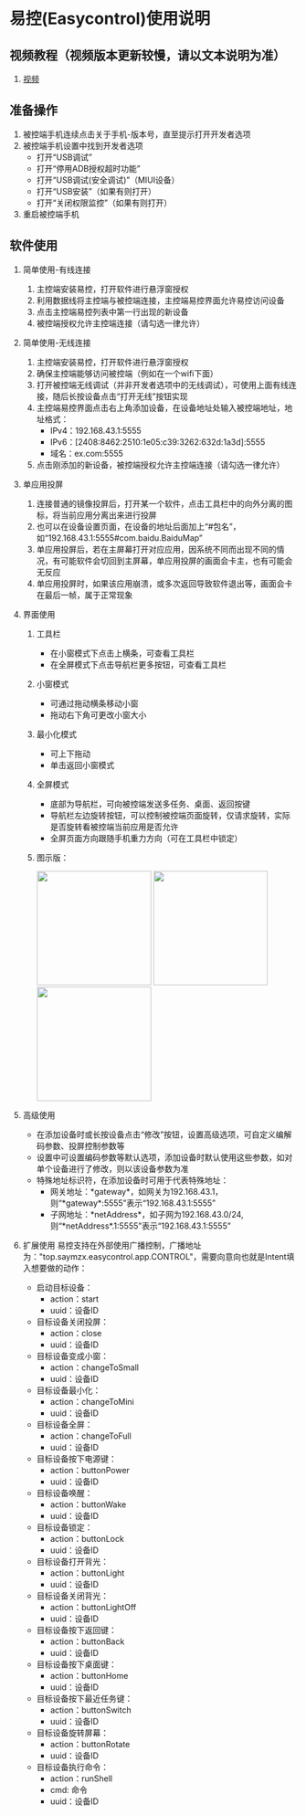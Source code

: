 # 易控(Easycontrol)使用说明

## 视频教程（视频版本更新较慢，请以文本说明为准）
1. [视频](https://www.bilibili.com/video/BV1V2421A7zf/)

## 准备操作
1. 被控端手机连续点击关于手机-版本号，直至提示打开开发者选项
2. 被控端手机设置中找到开发者选项
	- 打开“USB调试”
	- 打开“停用ADB授权超时功能”
	- 打开“USB调试(安全调试)”（MIUI设备）
	- 打开“USB安装”（如果有则打开）
	- 打开“关闭权限监控”（如果有则打开）
3. 重启被控端手机

## 软件使用
1. 简单使用-有线连接
	1. 主控端安装易控，打开软件进行悬浮窗授权
	2. 利用数据线将主控端与被控端连接，主控端易控界面允许易控访问设备
	3. 点击主控端易控列表中第一行出现的新设备
	4. 被控端授权允许主控端连接（请勾选一律允许）
	
2. 简单使用-无线连接
	1. 主控端安装易控，打开软件进行悬浮窗授权
	2. 确保主控端能够访问被控端（例如在一个wifi下面）
	3. 打开被控端无线调试（并非开发者选项中的无线调试），可使用上面有线连接，随后长按设备点击“打开无线”按钮实现
	4. 主控端易控界面点击右上角添加设备，在设备地址处输入被控端地址，地址格式：
		- IPv4：192.168.43.1:5555
		- IPv6：[2408:8462:2510:1e05:c39:3262:632d:1a3d]:5555
		- 域名：ex.com:5555
	5. 点击刚添加的新设备，被控端授权允许主控端连接（请勾选一律允许）

3. 单应用投屏
	1. 连接普通的镜像投屏后，打开某一个软件，点击工具栏中的向外分离的图标，将当前应用分离出来进行投屏
	2. 也可以在设备设置页面，在设备的地址后面加上“#包名”，如“192.168.43.1:5555#com.baidu.BaiduMap”
	3. 单应用投屏后，若在主屏幕打开对应应用，因系统不同而出现不同的情况，有可能软件会切回到主屏幕，单应用投屏的画面会卡主，也有可能会无反应
	4. 单应用投屏时，如果该应用崩溃，或多次返回导致软件退出等，画面会卡在最后一帧，属于正常现象

3. 界面使用
	1. 工具栏
		- 在小窗模式下点击上横条，可查看工具栏
		- 在全屏模式下点击导航栏更多按钮，可查看工具栏
	2. 小窗模式
		- 可通过拖动横条移动小窗
		- 拖动右下角可更改小窗大小
	3. 最小化模式
		- 可上下拖动
		- 单击返回小窗模式
	4. 全屏模式
		- 底部为导航栏，可向被控端发送多任务、桌面、返回按键
		- 导航栏左边旋转按钮，可以控制被控端页面旋转，仅请求旋转，实际是否旋转看被控端当前应用是否允许
		- 全屏页面方向跟随手机重力方向（可在工具栏中锁定）
	5. 图示版：
	
		<img src="https://gitee.com/mingzhixianweb/easycontrol/raw/master/pic/tips/small.webp" width="200px">
		<img src="https://gitee.com/mingzhixianweb/easycontrol/raw/master/pic/tips/mini.webp" width="200px">
		<img src="https://gitee.com/mingzhixianweb/easycontrol/raw/master/pic/tips/full.webp" width="200px">

3. 高级使用
	- 在添加设备时或长按设备点击“修改”按钮，设置高级选项，可自定义编解码参数、投屏控制参数等
	- 设置中可设置编码参数等默认选项，添加设备时默认使用这些参数，如对单个设备进行了修改，则以该设备参数为准
	- 特殊地址标识符，在添加设备时可用于代表特殊地址：
		- 网关地址：\*gateway\*，如网关为192.168.43.1，则“\*gateway\*:5555”表示“192.168.43.1:5555”
		- 子网地址：\*netAddress\*，如子网为192.168.43.0/24, 则“\*netAddress\*.1:5555”表示“192.168.43.1:5555”
	
4. 扩展使用
	易控支持在外部使用广播控制，广播地址为："top.saymzx.easycontrol.app.CONTROL"，需要向意向也就是Intent填入想要做的动作：
	- 启动目标设备：
		- action：start
		- uuid：设备ID
	- 目标设备关闭投屏：
		- action：close
		- uuid：设备ID
	- 目标设备变成小窗：
		- action：changeToSmall
		- uuid：设备ID
	- 目标设备最小化：
		- action：changeToMini
		- uuid：设备ID
	- 目标设备全屏：
		- action：changeToFull
		- uuid：设备ID
	- 目标设备按下电源键：
		- action：buttonPower
		- uuid：设备ID
	- 目标设备唤醒：
		- action：buttonWake
		- uuid：设备ID
	- 目标设备锁定：
		- action：buttonLock
		- uuid：设备ID
	- 目标设备打开背光：
		- action：buttonLight
		- uuid：设备ID
	- 目标设备关闭背光：
		- action：buttonLightOff
		- uuid：设备ID
	- 目标设备按下返回键：
		- action：buttonBack
		- uuid：设备ID
	- 目标设备按下桌面键：
		- action：buttonHome
		- uuid：设备ID
	- 目标设备按下最近任务键：
		- action：buttonSwitch
		- uuid：设备ID
	- 目标设备旋转屏幕：
		- action：buttonRotate
		- uuid：设备ID
	- 目标设备执行命令：
		- action：runShell
		- cmd: 命令
		- uuid：设备ID
		
